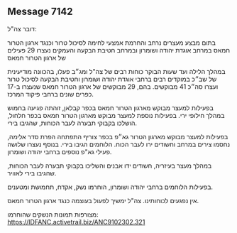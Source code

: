 ## Message 7142

דובר צה"ל:

בתום מבצע מעצרים נרחב והחרמת אמצעי לחימה לסיכול טרור וכנגד ארגון הטרור חמאס במרחב אוגדת יהודה ושומרון ובמרחב חטיבת הבקעה והעמקים נעצרו 29 פעילים של ארגון הטרור חמאס

במהלך הלילה ועד שעות הבוקר כוחות רבים של צה"ל ומג״ב פעלו, בהכוונה מודיעינית של שב״כ במוקדים רבים ברחבי אוגדת יהודה ושומרון וחטיבת הבקעה לסיכול טרור ועצרו סה״כ 41 מבוקשים.
בהם, 29 מבוקשים של ארגון הטרור חמאס שנעצרו ב-17 כפרים שונים ברחבי פיקוד המרכז. 

בפעילות למעצר מבוקש מארגון הטרור חמאס בכפר קבלאן, זוהתה פגיעה בחמוש במהלך חילופי ירי. 
בפעילות נוספת למעצר מבוקש מארגון הטרור חמאס בכפר חלחול, הושלכו בקבוקי תבערה לעבר הכוחות, שהגיבו בירי.  

בפעילות למעצר מבוקש מארגון הטרור גא״פ בכפר צוריף התפתחה הפרת סדר אלימה, נחסמו צירים במרחב וחשודים ירו לעבר הכוח. הלוחמים הגיבו בירי. 
בנוסף נעצרו שלושה פעילי גא"פ נוספים ברחבי יהודה ושומרון.

במהלך מעצר בעיזריה, חשודים ידו אבנים והשליכו בקבוקי תבערה לעבר הכוחות, שהגיבו בירי לאוויר. 

בפעילות הלוחמים ברחבי יהודה ושומרון, הוחרמו נשק, אקדח, תחמושת ומטענים. 

אין נפגעים לכוחותינו. צה"ל ימשיך לפעול בעוצמה כנגד ארגון הטרור חמאס.

מצורפות תמונות הנשקים שהוחרמו: https://IDFANC.activetrail.biz/ANC9102302.321

